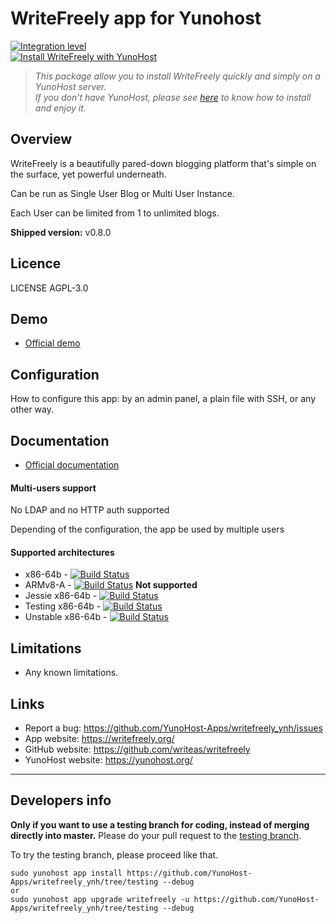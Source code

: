 # WriteFreely app for Yunohost

[![Integration level](https://dash.yunohost.org/integration/writefreely.svg)](https://dash.yunohost.org/appci/app/writefreely)  
[![Install WriteFreely with YunoHost](https://install-app.yunohost.org/install-with-yunohost.png)](https://install-app.yunohost.org/?app=writefreely)

> *This package allow you to install WriteFreely quickly and simply on a YunoHost server.  
If you don't have YunoHost, please see [here](https://yunohost.org/#/install) to know how to install and enjoy it.*

## Overview
WriteFreely is a beautifully pared-down blogging platform that's simple on the surface, yet powerful underneath.

Can be run as Single User Blog or Multi User Instance.

Each User can be limited from 1 to unlimited blogs.

**Shipped version:** v0.8.0

## Licence

LICENSE AGPL-3.0

## Demo

* [Official demo](https://write.as/new)

## Configuration

How to configure this app: by an admin panel, a plain file with SSH, or any other way.

## Documentation

 * [Official documentation](https://writefreely.org/start)

#### Multi-users support

No LDAP and no HTTP auth supported

Depending of the configuration, the app be used by multiple users

#### Supported architectures

* x86-64b - [![Build Status](https://ci-apps.yunohost.org/ci/logs/writefreely%20%28Community%29.svg)](https://ci-apps.yunohost.org/ci/apps/writefreely/)
* ARMv8-A - [![Build Status](https://ci-apps-arm.yunohost.org/ci/logs/writefreely%20%28Community%29.svg)](https://ci-apps-arm.yunohost.org/ci/apps/writefreely/) **Not supported**
* Jessie x86-64b - [![Build Status](https://ci-stretch.nohost.me/ci/logs/writefreely%20%28Community%29.svg)](https://ci-stretch.nohost.me/ci/apps/writefreely/)
* Testing x86-64b - [![Build Status](https://ci-apps-unstable.yunohost.org/ci/logs/writefreely%20%28Community%29%20%28testing%29.svg)](https://ci-apps-unstable.yunohost.org/ci/apps/writefreely/)
* Unstable x86-64b - [![Build Status](https://ci-apps-unstable.yunohost.org/ci/logs/writefreely%20%28Community%29%20%28unstable%29.svg)](https://ci-apps-unstable.yunohost.org/ci/apps/writefreely/)

## Limitations

* Any known limitations.

## Links

 * Report a bug: https://github.com/YunoHost-Apps/writefreely_ynh/issues
 * App website: https://writefreely.org/
 * GitHub website: https://github.com/writeas/writefreely
 * YunoHost website: https://yunohost.org/

---

Developers info
----------------

**Only if you want to use a testing branch for coding, instead of merging directly into master.**
Please do your pull request to the [testing branch](https://github.com/YunoHost-Apps/writefreely_ynh/tree/testing).

To try the testing branch, please proceed like that.
```
sudo yunohost app install https://github.com/YunoHost-Apps/writefreely_ynh/tree/testing --debug
or
sudo yunohost app upgrade writefreely -u https://github.com/YunoHost-Apps/writefreely_ynh/tree/testing --debug
```
